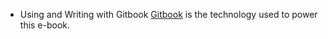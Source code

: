 * Using and Writing with Gitbook
[Gitbook](https://www.gitbook.com/) is the technology used to power this e-book.
